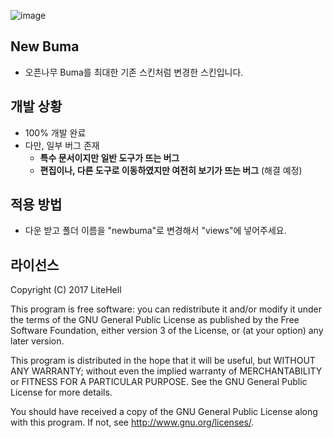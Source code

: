 ![image](https://user-images.githubusercontent.com/53139020/64109318-27643300-cdba-11e9-8f00-c1a731575e47.png)
## New Buma
 * 오픈나무 Buma를 최대한 기존 스킨처럼 변경한 스킨입니다.

## 개발 상황
 * 100% 개발 완료
 * 다만, 일부 버그 존재
   * <b>특수 문서이지만 일반 도구가 뜨는 버그</b>
   * <b>편집이나, 다른 도구로 이동하였지만 여전히 보기가 뜨는 버그</b> (해결 예정)

## 적용 방법
 * 다운 받고 폴더 이름을 "newbuma"로 변경해서 "views"에 넣어주세요.

## 라이선스
Copyright (C) 2017 LiteHell

This program is free software: you can redistribute it and/or modify
it under the terms of the GNU General Public License as published by
the Free Software Foundation, either version 3 of the License, or
(at your option) any later version.

This program is distributed in the hope that it will be useful,
but WITHOUT ANY WARRANTY; without even the implied warranty of
MERCHANTABILITY or FITNESS FOR A PARTICULAR PURPOSE.  See the
GNU General Public License for more details.

You should have received a copy of the GNU General Public License
along with this program.  If not, see <http://www.gnu.org/licenses/>.
